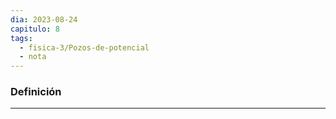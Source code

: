 ```yaml
---
dia: 2023-08-24
capitulo: 8
tags:
  - fisica-3/Pozos-de-potencial
  - nota
---
```

### Definición
---
